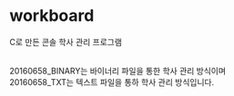 # workboard

C로 만든 콘솔 학사 관리 프로그램 <br> <br>

20160658_BINARY는 바이너리 파일을 통한 학사 관리 방식이며 <br>
20160658_TXT는 텍스트 파일을 통하 학사 관리 방식입니다.
